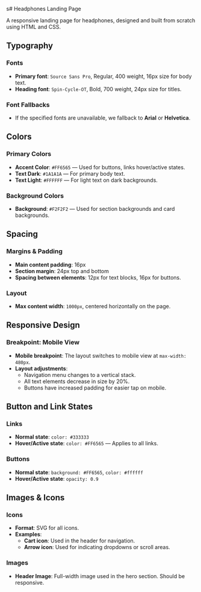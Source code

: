 s# Headphones Landing Page

A responsive landing page for headphones, designed and built from scratch using HTML and CSS.

## Typography

### Fonts
- **Primary font**: `Source Sans Pro`, Regular, 400 weight, 16px size for body text.
- **Heading font**: `Spin-Cycle-OT`, Bold, 700 weight, 24px size for titles.

### Font Fallbacks
- If the specified fonts are unavailable, we fallback to **Arial** or **Helvetica**.

## Colors

### Primary Colors
- **Accent Color**: `#FF6565` — Used for buttons, links hover/active states.
- **Text Dark**: `#1A1A1A` — For primary body text.
- **Text Light**: `#FFFFFF` — For light text on dark backgrounds.

### Background Colors
- **Background**: `#F2F2F2` — Used for section backgrounds and card backgrounds.

## Spacing

### Margins & Padding
- **Main content padding**: 16px
- **Section margin**: 24px top and bottom
- **Spacing between elements**: 12px for text blocks, 16px for buttons.

### Layout
- **Max content width**: `1000px`, centered horizontally on the page.

## Responsive Design

### Breakpoint: Mobile View
- **Mobile breakpoint**: The layout switches to mobile view at `max-width: 480px`.
- **Layout adjustments**: 
  - Navigation menu changes to a vertical stack.
  - All text elements decrease in size by 20%.
  - Buttons have increased padding for easier tap on mobile.

## Button and Link States

### Links
- **Normal state**: `color: #333333`
- **Hover/Active state**: `color: #FF6565` — Applies to all links.

### Buttons
- **Normal state**: `background: #FF6565`, `color: #ffffff`
- **Hover/Active state**: `opacity: 0.9`

## Images & Icons

### Icons
- **Format**: SVG for all icons.
- **Examples**: 
  - **Cart icon**: Used in the header for navigation.
  - **Arrow icon**: Used for indicating dropdowns or scroll areas.

### Images
- **Header Image**: Full-width image used in the hero section. Should be responsive.
